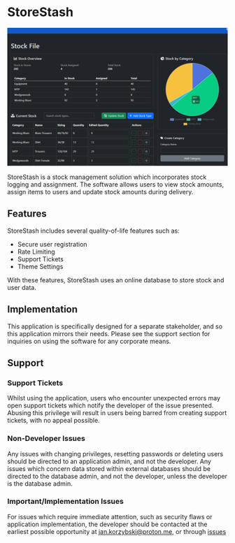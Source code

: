 # StoreStash

![Program Demo](./image.png)

StoreStash is a stock management solution which incorporates stock logging and assignment. The software allows users to view stock amounts, assign items to users and update stock amounts during delivery.

## Features
StoreStash includes several quality-of-life features such as:
- Secure user registration
- Rate Limiting
- Support Tickets
- Theme Settings

With these features, StoreStash uses an online database to store stock and user data.

## Implementation
This application is specifically designed for a separate stakeholder, and so this application mirrors their needs. Please see the support section for inquiries on using the software for any corporate means.

## Support
### Support Tickets
Whilst using the application, users who encounter unexpected errors may open support tickets which notify the developer of the issue presented. Abusing this privilege will result in users being barred from creating support tickets, with no appeal possible.
### Non-Developer Issues
Any issues with changing privileges, resetting passwords or deleting users should be directed to an application admin, and not the developer. Any issues which concern data stored within external databases should be directed to the database admin, and not the developer, unless the developer is the database admin.
### Important/Implementation Issues
For issues which require immediate attention, such as security flaws or application implementation, the developer should be contacted at the earliest possible opportunity at jan.korzybski@proton.me, or through [issues](https://github.com/shr0m/StoreStash/issues)
